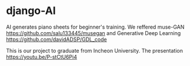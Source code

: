 # django-AI
AI generates piano sheets for beginner's training.
We reffered muse-GAN https://github.com/salu133445/musegan
and Generative Deep Learning  https://github.com/davidADSP/GDL_code

This is our project to graduate from Incheon University.
The presentation
https://youtu.be/P-stCtU6Pi4
